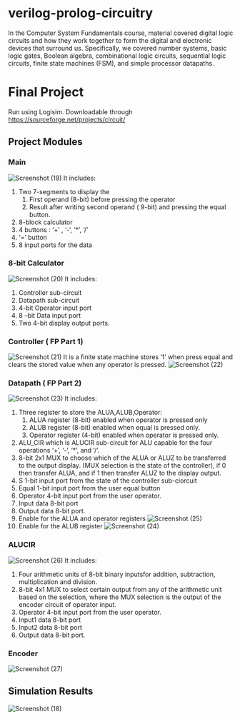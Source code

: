# verilog-prolog-circuitry

In the Computer System Fundamentals course, material covered digital logic circuits and how they work together to form the digital and electronic devices that surround us. Specifically, we covered number systems, basic logic gates, Boolean algebra, combinational logic circuits, sequential logic circuits, finite state machines (FSM), and simple processor datapaths.

# Final Project
Run using Logisim.
Downloadable through https://sourceforge.net/projects/circuit/

## Project Modules
### Main
![Screenshot (19)](https://github.com/user-attachments/assets/7bed1dd3-e6bf-4cf6-bb14-36c814f39f0c)
It includes:
1. Two 7-segments to display the
    1. First operand (8-bit) before pressing the operator
    2. Result after writing second operand ( 9-bit) and pressing the equal button.
2. 8-block calculator
3. 4 buttons : ‘+’ , ‘-‘, ‘*’, ‘/’
4. ‘=’ button
5. 8 input ports for the data

### 8-bit Calculator
![Screenshot (20)](https://github.com/user-attachments/assets/506b911b-f463-47ae-9aa0-4e693f162050)
It includes:
1. Controller sub-circuit
2. Datapath sub-circuit
3. 4-bit Operator input port
4. 8 –bit Data input port
5. Two 4-bit display output ports.

### Controller ( FP Part 1)
![Screenshot (21)](https://github.com/user-attachments/assets/0944fcc6-d55d-4df5-bb55-41761aa2785d)
It is a finite state machine stores ‘1’ when press equal and clears the stored
value when any operator is pressed.
![Screenshot (22)](https://github.com/user-attachments/assets/2df48881-f022-4b2e-a17f-2cc47ad8b273)

### Datapath ( FP Part 2)
![Screenshot (23)](https://github.com/user-attachments/assets/abe93959-39b4-4028-9e7e-969277af3d0e)
It includes:
1. Three register to store the ALUA,ALUB,Operator:
    1. ALUA register (8-bit) enabled when operator is pressed only
    2. ALUB register (8-bit) enabled when equal is pressed only.
    3. Operator register (4-bit) enabled when operator is pressed only.
2. ALU_CIR which is ALUCIR sub-circuit for ALU capable for the four operations ‘+’, ‘-‘, ‘*’, and ‘/’.
3. 8-bit 2x1 MUX to choose which of the ALUA or ALUZ to be transferred to the output display. (MUX selection is the state of the controller), if 0 then transfer ALUA, and if 1 then transfer ALUZ to the display output.
4. S 1-bit input port from the state of the controller sub-ciorcuit
5. Equal 1-bit input port from the user equal button
6. Operator 4-bit input port from the user operator.
7. Input data 8-bit port
8. Output data 8-bit port.
9. Enable for the ALUA and operator registers
![Screenshot (25)](https://github.com/user-attachments/assets/d019a02a-bcd4-4a02-9f30-d953553a2647)
10. Enable for the ALUB register
![Screenshot (24)](https://github.com/user-attachments/assets/d7956c5c-b4ac-4dc7-9864-e238d6efdece)

### ALUCIR
![Screenshot (26)](https://github.com/user-attachments/assets/45d54d7a-32ea-4c20-a669-12195d2a06d0)
It includes:
1. Four arithmetic units of 8-bit binary inputsfor addition, subtraction, multiplication and division.
2. 8-bit 4x1 MUX to select certain output from any of the arithmetic unit based on the selection, where the MUX selection is the output of the encoder circuit of operator input.
3. Operator 4-bit input port from the user operator.
4. Input1 data 8-bit port
5. Input2 data 8-bit port
6. Output data 8-bit port.

### Encoder
![Screenshot (27)](https://github.com/user-attachments/assets/e9d047f8-b5a6-4a33-8328-6c8bc31b92bb)






## Simulation Results
![Screenshot (18)](https://github.com/user-attachments/assets/9dfced0c-520f-4ca4-a804-e7fcde4c21d2)
